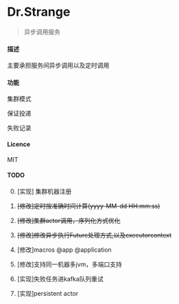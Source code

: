 Dr.Strange
====

> 异步调用服务

#### 描述

主要承担服务间异步调用以及定时调用

#### 功能

集群模式

保证投递

失败记录

#### Licence

MIT


#### TODO
0. [实现] 集群机器注册

1. ~~[修改]定时按准确时间计算(yyyy-MM-dd HH:mm:ss)~~
2. ~~[修改]集群actor调用，序列化方式优化~~
3. ~~[修改]修改异步执行Future处理方式,以及executorcontext~~
4. [修改]macros @app @application
5. [修改]支持同一机器多jvm，多端口支持

6. [实现]失败任务进kafka队列重试
7. [实现]persistent actor